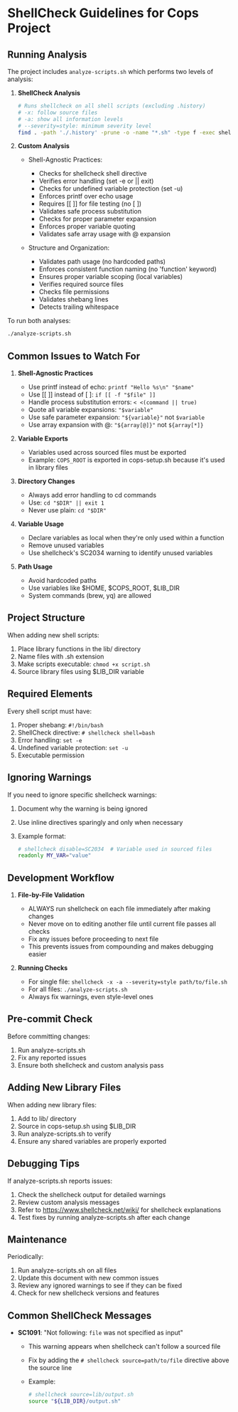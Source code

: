 # ShellCheck Guidelines for Cops Project

## Running Analysis

The project includes `analyze-scripts.sh` which performs two levels of analysis:

1. **ShellCheck Analysis**

   ```bash
   # Runs shellcheck on all shell scripts (excluding .history)
   # -x: follow source files
   # -a: show all information levels
   # --severity=style: minimum severity level
   find . -path './.history' -prune -o -name "*.sh" -type f -exec shellcheck -x -a --severity=style {} \;
   ```

2. **Custom Analysis**
   - Shell-Agnostic Practices:
     - Checks for shellcheck shell directive
     - Verifies error handling (set -e or || exit)
     - Checks for undefined variable protection (set -u)
     - Enforces printf over echo usage
     - Requires [[ ]] for file testing (no [ ])
     - Validates safe process substitution
     - Checks for proper parameter expansion
     - Enforces proper variable quoting
     - Validates safe array usage with @ expansion

   - Structure and Organization:
     - Validates path usage (no hardcoded paths)
     - Enforces consistent function naming (no 'function' keyword)
     - Ensures proper variable scoping (local variables)
     - Verifies required source files
     - Checks file permissions
     - Validates shebang lines
     - Detects trailing whitespace

To run both analyses:

```bash
./analyze-scripts.sh
```

## Common Issues to Watch For

1. **Shell-Agnostic Practices**
   - Use printf instead of echo: `printf "Hello %s\n" "$name"`
   - Use [[ ]] instead of [ ]: `if [[ -f "$file" ]]`
   - Handle process substitution errors: `< <(command || true)`
   - Quote all variable expansions: `"$variable"`
   - Use safe parameter expansion: `"${variable}"` not `$variable`
   - Use array expansion with @: `"${array[@]}"` not `${array[*]}`

2. **Variable Exports**
   - Variables used across sourced files must be exported
   - Example: `COPS_ROOT` is exported in cops-setup.sh because it's used in library files

3. **Directory Changes**
   - Always add error handling to cd commands
   - Use: `cd "$DIR" || exit 1`
   - Never use plain: `cd "$DIR"`

4. **Variable Usage**
   - Declare variables as local when they're only used within a function
   - Remove unused variables
   - Use shellcheck's SC2034 warning to identify unused variables

5. **Path Usage**
   - Avoid hardcoded paths
   - Use variables like $HOME, $COPS_ROOT, $LIB_DIR
   - System commands (brew, yq) are allowed

## Project Structure

When adding new shell scripts:

1. Place library functions in the lib/ directory
2. Name files with .sh extension
3. Make scripts executable: `chmod +x script.sh`
4. Source library files using $LIB_DIR variable

## Required Elements

Every shell script must have:

1. Proper shebang: `#!/bin/bash`
2. ShellCheck directive: `# shellcheck shell=bash`
3. Error handling: `set -e`
4. Undefined variable protection: `set -u`
5. Executable permission

## Ignoring Warnings

If you need to ignore specific shellcheck warnings:

1. Document why the warning is being ignored
2. Use inline directives sparingly and only when necessary
3. Example format:

   ```bash
   # shellcheck disable=SC2034  # Variable used in sourced files
   readonly MY_VAR="value"
   ```

## Development Workflow

1. **File-by-File Validation**
   - ALWAYS run shellcheck on each file immediately after making changes
   - Never move on to editing another file until current file passes all checks
   - Fix any issues before proceeding to next file
   - This prevents issues from compounding and makes debugging easier

2. **Running Checks**
   - For single file: `shellcheck -x -a --severity=style path/to/file.sh`
   - For all files: `./analyze-scripts.sh`
   - Always fix warnings, even style-level ones

## Pre-commit Check

Before committing changes:

1. Run analyze-scripts.sh
2. Fix any reported issues
3. Ensure both shellcheck and custom analysis pass

## Adding New Library Files

When adding new library files:

1. Add to lib/ directory
2. Source in cops-setup.sh using $LIB_DIR
3. Run analyze-scripts.sh to verify
4. Ensure any shared variables are properly exported

## Debugging Tips

If analyze-scripts.sh reports issues:

1. Check the shellcheck output for detailed warnings
2. Review custom analysis messages
3. Refer to <https://www.shellcheck.net/wiki/> for shellcheck explanations
4. Test fixes by running analyze-scripts.sh after each change

## Maintenance

Periodically:

1. Run analyze-scripts.sh on all files
2. Update this document with new common issues
3. Review any ignored warnings to see if they can be fixed
4. Check for new shellcheck versions and features

## Common ShellCheck Messages

- **SC1091**: "Not following: `file` was not specified as input"
  - This warning appears when shellcheck can't follow a sourced file
  - Fix by adding the `# shellcheck source=path/to/file` directive above the source line
  - Example:

    ```bash
    # shellcheck source=lib/output.sh
    source "${LIB_DIR}/output.sh"
